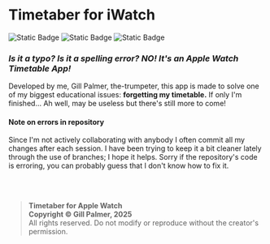 # Timetaber for iWatch
![Static Badge](https://img.shields.io/badge/Swift-%23F05138?logo=swift&logoColor=white) ![Static Badge](https://img.shields.io/badge/platforms-watchOS_10.6%2B_%7C_iOS_13%2B-blue) ![Static Badge](https://img.shields.io/badge/work_in_progress-147EFB?logo=xcode&logoColor=white)


### <i>Is it a typo? Is it a spelling error? NO! It's an Apple Watch Timetable App!</i>
Developed by me, Gill Palmer, the-trumpeter, this app is made to solve one of my biggest educational issues:
<b>forgetting my timetable.</b> If only I'm finished... Ah well, may be useless but there's still more to come!
<br>


#### Note on errors in repository
Since I'm not actively collaborating with anybody I often commit all my changes after each session.
I have been trying to keep it a bit cleaner lately through the use of branches; I hope it helps.
Sorry if the repository's code is erroring, you can probably guess that I don't know how to fix it.

<br>
<br>

> **Timetaber for Apple Watch**\
> **Copyright © Gill Palmer, 2025**\
> All rights reserved.
> Do not modify or reproduce without the creator's permission.
